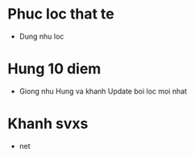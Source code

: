 # Phuc loc that te
- Dung nhu loc
# Hung 10 diem
- Giong nhu Hung va khanh
Update boi loc moi nhat
# Khanh svxs
- net